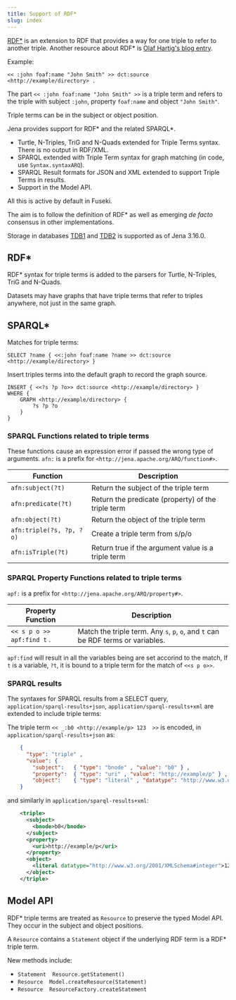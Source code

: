 ```yaml
---
title: Support of RDF*
slug: index
---
```

[RDF\*](https://arxiv.org/abs/1406.3399) is an extension to RDF that provides
a way for one triple to refer to another triple. Another resource about RDF\* is
[Olaf Hartig's blog entry](https://blog.liu.se/olafhartig/2019/01/10/position-statement-rdf-star-and-sparql-star/).

Example:

```turtle
<< :john foaf:name "John Smith" >> dct:source <http://example/directory> .
```

The part `<< :john foaf:name "John Smith" >>` is a triple term and refers to the triple with subject `:john`, property `foaf:name` and object `"John Smith"`.

Triple terms can be in the subject or object position.

Jena provides support for RDF\* and the related SPARQL\*.

* Turtle, N-Triples, TriG and N-Quads extended for Triple Terms syntax.  There is no output in RDF/XML.
* SPARQL extended with Triple Term syntax for graph matching (in code, use `Syntax.syntaxARQ`).
* SPARQL Result formats for JSON and XML extended to support Triple Terms in results.
* Support in the Model API.

All this is active by default in Fuseki.

The aim is to follow the definition of RDF* as well as emerging _de facto_ consensus in other implementations.

Storage in databases [TDB1](/documentation/tdb) and [TDB2](/documentation/tdb2/) is supported as of Jena 3.16.0.

## RDF\*

RDF\* syntax for triple terms is added to the parsers for Turtle, N-Triples, TriG and N-Quads.

Datasets may have graphs that have triple terms that refer to triples anywhere, not just in the same graph.

## SPARQL\*

Matches for triple terms:

```sparql
SELECT ?name { <<:john foaf:name ?name >> dct:source <http://example/directory> }
```

Insert triples terms into the default graph to record the graph source.

```sparql
INSERT { <<?s ?p ?o>> dct:source <http://example/directory> }
WHERE {
    GRAPH <http://example/directory> {
        ?s ?p ?o
    }
}
```

### SPARQL Functions related to triple terms

These functions cause an expression error if passed the wrong type of arguments. `afn:`
is a prefix for `<http://jena.apache.org/ARQ/function#>`.

| Function | Description |
| -------- | ----------- |
| `afn:subject(?t)`        | Return the subject of the triple term              |
| `afn:predicate(?t)`      | Return the predicate (property) of the triple term |
| `afn:object(?t)`         | Return the object of the triple term               |
| `afn:triple(?s, ?p, ?o)` | Create a triple term from s/p/o                    |
| `afn:isTriple(?t)`       | Return true if the argument value is a triple term |

### SPARQL Property Functions related to triple terms

`apf:` is a prefix for `<http://jena.apache.org/ARQ/property#>`.

| Property Function | Description |
| -------- | ----------- |
| `<< s p o >> apf:find t` . | Match the triple term. Any `s`, `p`, `o`, and `t` can be RDF terms or variables.|

`apf:find` will result in all the variables being are set accorind to the match,
If `t` is a variable, `?t`, it is bound to a triple term for the match of `<<s p o>>`.

### SPARQL results

The syntaxes for SPARQL results from a SELECT query, `application/sparql-results+json`,
`application/sparql-results+xml` are extended to include triple terms:

The triple term `<< _:b0 <http://example/p> 123  >>` is encoded, in
`application/sparql-results+json` as:

```json
    {
      "type": "triple" ,
      "value": {
        "subject":   { "type": "bnode" , "value": "b0" } ,
        "property":  { "type": "uri" , "value": "http://example/p" } ,
        "object":    { "type": "literal" , "datatype": "http://www.w3.org/2001/XMLSchema#integer" , "value": "123" }
    }
```

and similarly in `application/sparql-results+xml`:

```xml
    <triple>
      <subject>
        <bnode>b0</bnode>
      </subject>
      <property>
        <uri>http://example/p</uri>
      </property>
      <object>
        <literal datatype="http://www.w3.org/2001/XMLSchema#integer">123</literal>
      </object>
    </triple>
```

## Model API

RDF* triple terms are treated as `Resource` to preserve the typed Model API.
They occur in the subject and object positions.

A `Resource` contains a `Statement` object if the underlying RDF term is a RDF* triple term.

New methods include:

* `Statement  Resource.getStatement()`
* `Resource  Model.createResource(Statement)`
* `Resource  ResourceFactory.createStatement`

